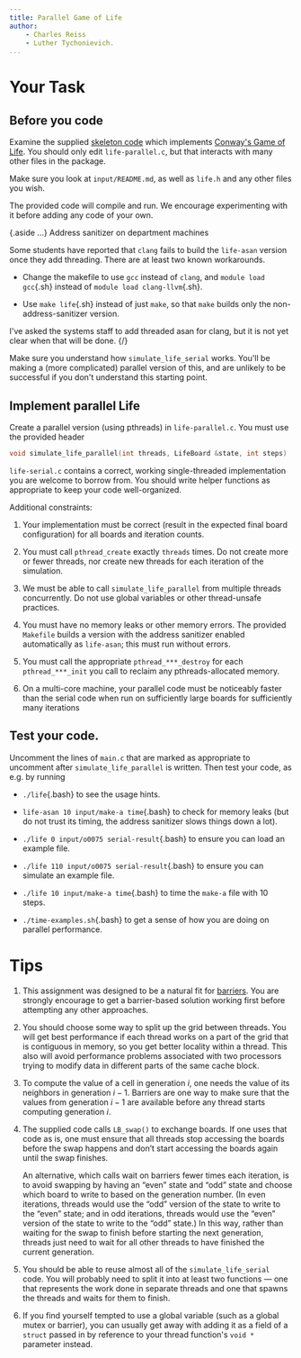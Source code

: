 ```yaml
---
title: Parallel Game of Life
author:
    - Charles Reiss
    - Luther Tychonievich. 
...
```


# Your Task

## Before you code

Examine the supplied [skeleton code](files/life-c-skeleton.tar.gz) which implements [Conway's Game of Life](https://en.wikipedia.org/wiki/Conway's_Game_of_Life).
You should only edit `life-parallel.c`, but that interacts with many other files in the package.

Make sure you look at `input/README.md`, as well as `life.h` and any other files you wish.

The provided code will compile and run.
We encourage experimenting with it before adding any code of your own.

{.aside ...} Address sanitizer on department machines

Some students have reported that `clang` fails to build the `life-asan` version once they add threading.
There are at least two known workarounds.

- Change the makefile to use `gcc` instead of `clang`, and `module load gcc`{.sh} instead of `module load clang-llvm`{.sh}.

- Use `make life`{.sh} instead of just `make`, so that `make` builds only the non-address-sanitizer version.

I've asked the systems staff to add threaded asan for clang, but it is not yet clear when that will be done.
{/}

Make sure you understand how `simulate_life_serial` works.
You'll be making a (more complicated) parallel version of this, and are unlikely to be successful if you don't understand this starting point.

## Implement parallel Life

Create a parallel version (using pthreads) in `life-parallel.c`.
You must use the provided header

````c
void simulate_life_parallel(int threads, LifeBoard &state, int steps)
````

`life-serial.c` contains a correct, working single-threaded implementation you are welcome to borrow from. 
You should write helper functions as appropriate to keep your code well-organized.


Additional constraints:

1. Your implementation must be correct (result in the expected final board configuration) for all boards and iteration counts.

1. You must call `pthread_create` exactly `threads` times. Do not create more or fewer threads, nor create new threads for each iteration of the simulation.

1. We must be able to call `simulate_life_parallel` from multiple threads concurrently. Do not use global variables or other thread-unsafe practices.

1. You must have no memory leaks or other memory errors. The provided `Makefile` builds a version with the address sanitizer enabled automatically as `life-asan`; this must run without errors.

1. You must call the appropriate `pthread_***_destroy` for each `pthread_***_init` you call to reclaim any pthreads-allocated memory.

1. On a multi-core machine, your parallel code must be noticeably faster than the serial code when run on sufficiently large boards for sufficiently many iterations


## Test your code.

Uncomment the lines of `main.c` that are marked as appropriate to uncomment after `simulate_life_parallel` is written. Then test your code, as e.g. by running

- `./life`{.bash} to see the usage hints.

- `life-asan 10 input/make-a time`{.bash} to check for memory leaks (but do not trust its timing, the address sanitizer slows things down a lot).

- `./life 0 input/o0075 serial-result`{.bash} to ensure you can load an example file.

- `./life 110 input/o0075 serial-result`{.bash} to ensure you can simulate an example file.

- `./life 10 input/make-a time`{.bash} to time the `make-a` file with 10 steps.

- `./time-examples.sh`{.bash} to get a sense of how you are doing on parallel performance.

# Tips

1.
    This assignment was designed to be a natural fit for [barriers](pthreads.html#barrier). You are strongly encourage to get a barrier-based solution working first before attempting any other approaches.

1.
    You should choose some way to split up the grid between threads. You will get best performance if each thread works on a part of the grid that is contiguous in memory, so you get better locality within a thread. This also will avoid performance problems associated with two processors trying to modify data in different parts of the same cache block.

1.
    To compute the value of a cell in generation $i$, one needs the value of its neighbors in generation $i-1$. Barriers are one way to make sure that the values from generation $i-1$ are available before any thread starts computing generation $i$.

1.
    The supplied code calls `LB_swap()` to exchange boards. If one uses that code as is, one must ensure that all threads stop accessing the boards before the swap happens and don’t start accessing the boards again until the swap finishes.

    An alternative, which calls wait on barriers fewer times each iteration, is to avoid swapping by having an “even” state and “odd” state and choose which board to write to based on the generation number. (In even iterations, threads would use the “odd” version of the state to write to the “even” state; and in odd iterations, threads would use the “even” version of the state to write to the “odd” state.) In this way, rather than waiting for the swap to finish before starting the next generation, threads just need to wait for all other threads to have finished the current generation.

1.
    You should be able to reuse almost all of the `simulate_life_serial` code. You will probably need to split it into at least two functions — one that represents the work done in separate threads and one that spawns the threads and waits for them to finish.

1.
    If you find yourself tempted to use a global variable (such as a global mutex or barrier), you can usually get away with adding it as a field of a `struct` passed in by reference to your thread function's `void *` parameter instead.
